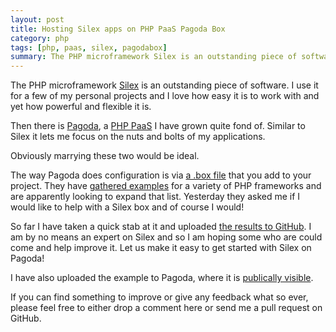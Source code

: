 ```yaml
---
layout: post
title: Hosting Silex apps on PHP PaaS Pagoda Box
category: php
tags: [php, paas, silex, pagodabox]
summary: The PHP microframework Silex is an outstanding piece of software and Pagoda is a PHP PaaS I have grown quite fond of. Obviously marrying these two would be ideal.
---
```

The PHP microframework [Silex](http://silex-project.org/) is an outstanding piece of software. I use it for a few of my personal projects and I love how easy it is to work with and yet how powerful and flexible it is.

Then there is [Pagoda](http://www.pagodabox.com/), a [PHP PaaS](/php/the-new-era-of-paas-to-host-and-deploy-php) I have grown quite fond of. Similar to Silex it lets me focus on the nuts and bolts of my applications.

Obviously marrying these two would be ideal.

The way Pagoda does configuration is via [a .box file](http://guides.pagodabox.com/getting-started/understanding-the-box-file) that you add to your project. They have [gathered examples](https://github.com/pagodabox) for a variety of PHP frameworks and are apparently looking to expand that list. Yesterday they asked me if I would like to help with a Silex box and of course I would!

So far I have taken a quick stab at it and uploaded [the results to GitHub](https://github.com/tobiassjosten/silex-example). I am by no means an expert on Silex and so I am hoping some who are could come and help improve it. Let us make it easy to get started with Silex on Pagoda!

I have also uploaded the example to Pagoda, where it is [publically visible](http://silex-example.pagodabox.com/).

If you can find something to improve or give any feedback what so ever, please feel free to either drop a comment here or send me a pull request on GitHub.
